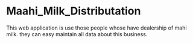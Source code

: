 # Maahi_Milk_Distributation
This web application is use those people whose have dealership of mahi milk. they can easy maintain all data about this business.

